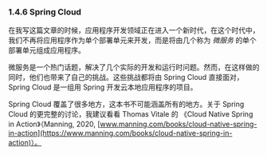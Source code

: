 ### 1.4.6 Spring Cloud

在我写这篇文章的时候，应用程序开发领域正在进入一个新时代，在这个时代中，我们不再将应用程序作为单个部署单元来开发，而是将由几个称为 _微服务_ 的单个部署单元组成应用程序。

微服务是一个热门话题，解决了几个实际的开发和运行时问题。然而，在这样做的同时，他们也带来了自己的挑战。这些挑战都将由 Spring Cloud 直接面对，Spring Cloud 是一组用 Spring 开发云本地应用程序的项目。

Spring Cloud 覆盖了很多地方，这本书不可能涵盖所有的地方。关于 Spring Cloud 的更完整的讨论，我建议看看 Thomas Vitale 的 《Cloud Native Spring in Action》（Manning, 2020, [www.manning.com/books/cloud-native-spring-in-action](https://www.manning.com/books/cloud-native-spring-in-action)）。

